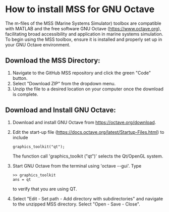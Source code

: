 # How to install MSS for GNU Octave

The m-files of the MSS (Marine Systems Simulator) toolbox are compatible with MATLAB and the free software GNU Octave (https://www.octave.org), facilitating broad accessibility and application in marine systems simulation. To begin using the MSS toolbox, ensure it is installed and properly set up in your GNU Octave environment. 

## Download the MSS Directory:
1. Navigate to the GitHub MSS repository and click the green "Code" button.
2. Select "Download ZIP" from the dropdown menu.
3. Unzip the file to a desired location on your computer once the download is complete.
   
## Download and Install GNU Octave:
1. Download and install GNU Octave from https://octave.org/download.
2. Edit the start-up file (https://docs.octave.org/latest/Startup-Files.html) to include

       graphics_toolkit("qt");

   The function call 'graphics_toolkit ("qt")' selects the Qt/OpenGL system.
3. Start GNU Octave from the terminal using 'octave --gui'. Type

       >> graphics_toolkit
       ans = qt

   to verify that you are using QT.
4. Select "Edit - Set path - Add directory with subdirectories" and navigate to the unzipped MSS directory. Select "Open - Save - Close".
